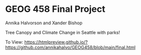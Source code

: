 # GEOG 458 Final Project
Annika Halvorson and Xander Bishop


Tree Canopy and Climate Change in Seattle
with parks!


To View:
https://htmlpreview.github.io/?https://github.com/annikahalvo/GEOG458/blob/main/final.html

